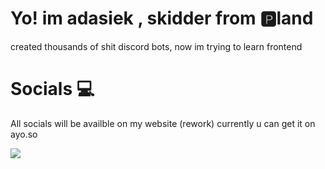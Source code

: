 <h1> Yo! im <b> adasiek </b>, skidder from 🅿️land </h1>

<p> created thousands of shit discord bots, now im trying to learn frontend</p>

<h1> Socials 💻 </h1> 

<p> All socials will be availble on my <a href="http://adasiek.xyz" target="_blank" style="text-decoration: none">website (rework)</a> currently u can get it on <a href="https://ayo.so/adasiek" target="_blank" style="text-decoration: none" > ayo.so</a> </p>

![](https://komarev.com/ghpvc/?username=adasiek193&color=blue)
